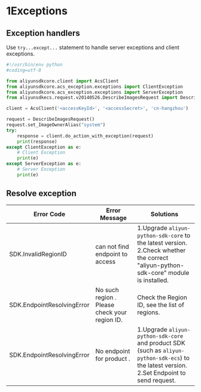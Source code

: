 # 1Exceptions

## Exception handlers
Use `try...except...` statement to handle server exceptions and client exceptions.
```python
#!/usr/bin/env python
#coding=utf-8

from aliyunsdkcore.client import AcsClient
from aliyunsdkcore.acs_exception.exceptions import ClientException
from aliyunsdkcore.acs_exception.exceptions import ServerException
from aliyunsdkecs.request.v20140526.DescribeImagesRequest import DescribeImagesRequest

client = AcsClient('<accessKeyId>', '<accessSecret>', 'cn-hangzhou')

request = DescribeImagesRequest()
request.set_ImageOwnerAlias("system")
try:
    response = client.do_action_with_exception(request)
    print(response)
except ClientException as e:
    # Client Exception
    print(e)
except ServerException as e:
    # Server Exception
    print(e)
```

## Resolve exception

| Error Code                | Error Message              |   Solutions        |
|----------------------|----------------------|------------------|
| SDK.InvalidRegionID| can not find endpoint to access     | 1.Upgrade `aliyun-python-sdk-core` to the latest version.<br />2.Check whether the correct "aliyun-python-sdk-core" module is installed. |
| SDK.EndpointResolvingError| No such region <region-id>. Please check your region ID. |Check the Region ID, see the list of regions.|
| SDK.EndpointResolvingError| No endpoint for product <product-id>. |1.Upgrade `aliyun-python-sdk-core` and product SDK (such as `aliyun-python-sdk-ecs`) to the latest version.<br />2.Set Endpoint to send request.|

